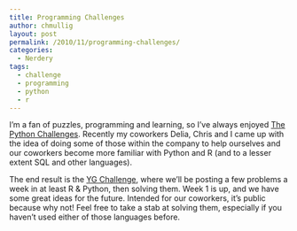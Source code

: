 ```yaml
---
title: Programming Challenges
author: chmullig
layout: post
permalink: /2010/11/programming-challenges/
categories:
  - Nerdery
tags:
  - challenge
  - programming
  - python
  - r
---
```

I&#8217;m a fan of puzzles, programming and learning, so I&#8217;ve always enjoyed [The Python Challenges][1]. Recently my coworkers Delia, Chris and I came up with the idea of doing some of those within the company to help ourselves and our coworkers become more familiar with Python and R (and to a lesser extent SQL and other languages).

The end result is the [YG Challenge][2], where we&#8217;ll be posting a few problems a week in at least R & Python, then solving them. Week 1 is up, and we have some great ideas for the future. Intended for our coworkers, it&#8217;s public because why not! Feel free to take a stab at solving them, especially if you haven&#8217;t used either of those languages before.

 [1]: http://www.pythonchallenge.com/
 [2]: http://ygchallenge.wordpress.com/